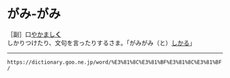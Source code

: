 # がみ‐がみ

［副］口[やかまし**く**](やかましい（喧しい）)しかりつけたり、文句を言ったりするさま。「がみがみ（と）[しかる](%E3%81%97%E3%81%8B%E3%82%8B%EF%BC%88%F0%A0%AE%9F%E3%82%8B%EF%BC%8F%E5%91%B5%E3%82%8B%EF%BC%89.md)」

---
`https://dictionary.goo.ne.jp/word/%E3%81%8C%E3%81%BF%E3%81%8C%E3%81%BF/`
